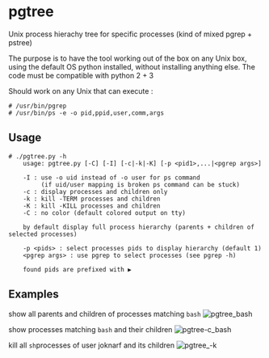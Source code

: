 # pgtree
Unix process hierachy tree for specific processes (kind of mixed pgrep + pstree)

The purpose is to have the tool working out of the box on any Unix box, using the default OS python installed, without installing anything else.
The code must be compatible with python 2 + 3

Should work on any Unix that can execute :
```
# /usr/bin/pgrep 
# /usr/bin/ps -e -o pid,ppid,user,comm,args
```

## Usage
```
# ./pgtree.py -h
    usage: pgtree.py [-C] [-I] [-c|-k|-K] [-p <pid1>,...|<pgrep args>]

    -I : use -o uid instead of -o user for ps command
         (if uid/user mapping is broken ps command can be stuck)
    -c : display processes and children only
    -k : kill -TERM processes and children
    -K : kill -KILL processes and children
    -C : no color (default colored output on tty)

    by default display full process hierarchy (parents + children of selected processes)

    -p <pids> : select processes pids to display hierarchy (default 1)
    <pgrep args> : use pgrep to select processes (see pgrep -h)

    found pids are prefixed with ▶
```

## Examples
show all parents and children of processes matching `bash`
![pgtree_bash](https://user-images.githubusercontent.com/10117818/90019684-10f37680-dcaf-11ea-8e32-8f2b57304f92.png)

show processes matching `bash` and their children
![pgtree-c_bash](https://user-images.githubusercontent.com/10117818/90019719-19e44800-dcaf-11ea-8793-f32f50565406.png)

 kill all `sh`processes of user joknarf  and its children
![pgtree_-k](https://user-images.githubusercontent.com/10117818/90019713-16e95780-dcaf-11ea-95a1-b2a8c4edf31e.png)
 

